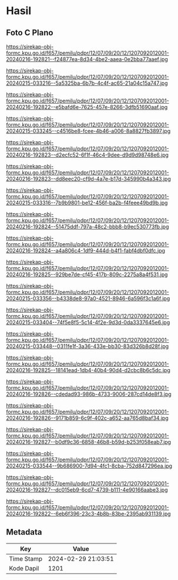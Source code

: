 # Hasil

## Foto C Plano

https://sirekap-obj-formc.kpu.go.id/f657/pemilu/pdpr/12/07/09/20/12/1207092012001-20240216-192821--f24877ea-8d34-4be2-aaea-0e2bba77aaef.jpg

https://sirekap-obj-formc.kpu.go.id/f657/pemilu/pdpr/12/07/09/20/12/1207092012001-20240215-033216--5a5325ba-6b7b-4c4f-ac65-21a04c15a747.jpg

https://sirekap-obj-formc.kpu.go.id/f657/pemilu/pdpr/12/07/09/20/12/1207092012001-20240216-192822--e5bafd6e-7625-457e-8266-3dfb51690aaf.jpg

https://sirekap-obj-formc.kpu.go.id/f657/pemilu/pdpr/12/07/09/20/12/1207092012001-20240215-033245--c4516be8-fcee-4b46-a006-8a8827fb3897.jpg

https://sirekap-obj-formc.kpu.go.id/f657/pemilu/pdpr/12/07/09/20/12/1207092012001-20240216-192823--d2ecfc52-6f1f-46c4-9dee-d9d9d98748e6.jpg

https://sirekap-obj-formc.kpu.go.id/f657/pemilu/pdpr/12/07/09/20/12/1207092012001-20240216-192823--dd8eec20-cf9d-4a7e-b17d-345990b4a343.jpg

https://sirekap-obj-formc.kpu.go.id/f657/pemilu/pdpr/12/07/09/20/12/1207092012001-20240215-033316--7b9b9801-be12-456f-ba2b-f4feee49bd9b.jpg

https://sirekap-obj-formc.kpu.go.id/f657/pemilu/pdpr/12/07/09/20/12/1207092012001-20240216-192824--51475ddf-797a-48c2-bbb8-b9ec530773fb.jpg

https://sirekap-obj-formc.kpu.go.id/f657/pemilu/pdpr/12/07/09/20/12/1207092012001-20240216-192824--a4a806c4-1df9-444d-b4f1-fabf4dbf0dfc.jpg

https://sirekap-obj-formc.kpu.go.id/f657/pemilu/pdpr/12/07/09/20/12/1207092012001-20240216-192825--929be7de-cf45-417b-809c-2275a8a4f531.jpg

https://sirekap-obj-formc.kpu.go.id/f657/pemilu/pdpr/12/07/09/20/12/1207092012001-20240215-033356--b4338de8-97a0-4521-8946-6a596f3c1a6f.jpg

https://sirekap-obj-formc.kpu.go.id/f657/pemilu/pdpr/12/07/09/20/12/1207092012001-20240215-033404--74f5e8f5-5c14-4f2e-9d3d-0da3337645e6.jpg

https://sirekap-obj-formc.kpu.go.id/f657/pemilu/pdpr/12/07/09/20/12/1207092012001-20240215-033448--0311fe1f-3a36-433e-bb30-83d326b8d28f.jpg

https://sirekap-obj-formc.kpu.go.id/f657/pemilu/pdpr/12/07/09/20/12/1207092012001-20240216-192825--18141ead-1db4-40b4-90d4-d2cbc8b6c5dc.jpg

https://sirekap-obj-formc.kpu.go.id/f657/pemilu/pdpr/12/07/09/20/12/1207092012001-20240216-192826--cdedad93-986b-4733-9006-287cd14de8f3.jpg

https://sirekap-obj-formc.kpu.go.id/f657/pemilu/pdpr/12/07/09/20/12/1207092012001-20240216-192826--9171b859-6c9f-402c-a652-aa765d8baf34.jpg

https://sirekap-obj-formc.kpu.go.id/f657/pemilu/pdpr/12/07/09/20/12/1207092012001-20240216-192827--b0df9c36-6858-46b8-b59d-b253f058eab7.jpg

https://sirekap-obj-formc.kpu.go.id/f657/pemilu/pdpr/12/07/09/20/12/1207092012001-20240215-033544--9b686900-7d94-4fc1-8cba-752d847296ea.jpg

https://sirekap-obj-formc.kpu.go.id/f657/pemilu/pdpr/12/07/09/20/12/1207092012001-20240216-192827--dc015eb9-6cd7-4739-b111-4e90166aabe3.jpg

https://sirekap-obj-formc.kpu.go.id/f657/pemilu/pdpr/12/07/09/20/12/1207092012001-20240216-192822--6eb6f396-23c3-4b8b-83be-2395ab931139.jpg


## Metadata

| Key        | Value               |
| ---------- | ------------------- |
| Time Stamp | 2024-02-29 21:03:51 |
| Kode Dapil | 1201                |



